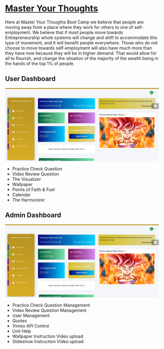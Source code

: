 # [Master Your Thoughts](https://masterthemoment.net)

Here at Master Your Thoughts Boot Camp we believe that people are moving away from a place where they work for others to one of self-employment. We believe that if most people move towards Entrepreneurship whole systems will change and shift to accommodate this type of movement, and It will benefit people everywhere. Those who do not choose to move towards self-employment will also have much more than they have now because they will be in higher demand. That would allow for all to flourish, and change the situation of the majority of the wealth being in the hands of the top 1% of people.

## User Dashboard

![User Main Dashboard](https://github.com/TecXra/Master-Your-Thoughts/blob/master/myt_frontend/assets/images/readme/UserDashboard.png)

* Practice Check Question
* Video Review Question
* The Visualizer
* Wallpaper
* Points of Faith & Fuel
* Calendar
* The Harmonizer

## Admin Dashboard

![Admin Main Dashboard](https://github.com/TecXra/Master-Your-Thoughts/blob/master/myt_frontend/assets/images/readme/UserDashboard.png)

* Practice Check Question Management
* Video Review Question Management
* User Management
* Quotes
* Vimeo API Control
* Unit Help
* Wallpaper Instruction Video upload
* Slideshow Instruction Video upload